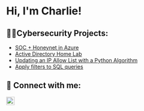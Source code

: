 <h1>Hi, I'm Charlie! </a></h1>

<h2>👨‍💻Cybersecurity Projects:</h2>

- [SOC + Honeynet in Azure](url)
- [Active Directory Home Lab](https://github.com/CharliecMcKenzie/ActiveDirectoryLab)
- [Updating an IP Allow List with a Python Algorithm](https://github.com/CharliecMcKenzie/Updating-an-IP-Allow-List-with-a-Python-Algorithm)
- [Apply filters to SQL queries](https://github.com/CharliecMcKenzie/ApplyfiltersToSQLQueries)


<h2> 🤳 Connect with me:</h2>


[<img align="left" alt="CharlesMcKenzie | LinkedIn" width="22px" src="https://i.imgur.com/kvSKbVS.png" />][linkedin]



[linkedin]: https://www.linkedin.com/in/charlescmckenzie/



